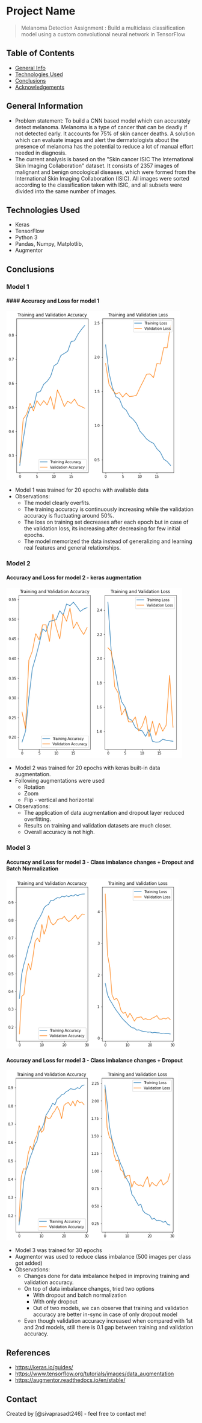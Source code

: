 # Project Name
> Melanoma Detection Assignment : Build a multiclass classification model using a custom convolutional neural network in TensorFlow


## Table of Contents
* [General Info](#general-information)
* [Technologies Used](#technologies-used)
* [Conclusions](#conclusions)
* [Acknowledgements](#acknowledgements)

<!-- You can include any other section that is pertinent to your problem -->

## General Information
- Problem statement: To build a CNN based model which can accurately detect melanoma. Melanoma is a type of cancer that can be deadly if not detected early. It accounts for 75% of skin cancer deaths. A solution which can evaluate images and alert the dermatologists about the presence of melanoma has the potential to reduce a lot of manual effort needed in diagnosis.
- The current analysis is based on the "Skin cancer ISIC The International Skin Imaging Collaboration" dataset. It consists of 2357 images of malignant and benign oncological diseases, which were formed from the International Skin Imaging Collaboration (ISIC). All images were sorted according to the classification taken with ISIC, and all subsets were divided into the same number of images.

## Technologies Used
- Keras
- TensorFlow
- Python 3
- Pandas, Numpy, Matplotlib,
- Augmentor

## Conclusions
### Model 1
#### #### Accuracy and Loss for model 1
![Accuracy and Loss for model 1](Images/Model1.png)
- Model 1 was trained for 20 epochs with available data
- Observations:
    - The model clearly overfits.
    - The training accuracy is continuously increasing while the validation accuracy is fluctuating around 50%.
    - The loss on training set decreases after each epoch but in case of the validation loss, its increasing after decreasing for few initial epochs.
    - The model memorized the data instead of generalizing and learning real features and general relationships.
  
### Model 2
#### Accuracy and Loss for model 2 - keras augmentation
![Accuracy and Loss for model 2](Images/Model2.png)
- Model 2 was trained for 20 epochs with keras built-in data augmentation.
- Following augmentations were used
    - Rotation
    - Zoom
    - Flip - vertical and horizontal
- Observations:
    - The application of data augmentation and dropout layer reduced overfitting.
    - Results on training and validation datasets are much closer.
    - Overall accuracy is not high.

### Model 3
#### Accuracy and Loss for model 3 - Class imbalance changes + Dropout and Batch Normalization
![Accuracy and Loss for model 3](Images/Model3_1.png)
#### Accuracy and Loss for model 3 - Class imbalance changes + Dropout
![Accuracy and Loss for model 3](Images/Model3_2.png)
- Model 3 was trained for 30 epochs 
- Augmentor was used to reduce class imbalance (500 images per class got added)
- Observations:
    - Changes done for data imbalance helped in improving training and validation accuracy.
    - On top of data imbalance changes, tried two options
      - With dropout and batch normalization
      - With only dropout
      - Out of two models, we can observe that training and validation accuracy are better in-sync in case of only dropout model
    - Even though validation accuracy increased when compared with 1st and 2nd models, still there is 0.1 gap between training and validation accuracy.

## References
- https://keras.io/guides/
- https://www.tensorflow.org/tutorials/images/data_augmentation
- https://augmentor.readthedocs.io/en/stable/

## Contact
Created by [@sivaprasadt246] - feel free to contact me!

<!-- Optional -->
<!-- ## License -->
<!-- This project is open source and available under the [... License](). -->

<!-- You don't have to include all sections - just the one's relevant to your project -->
